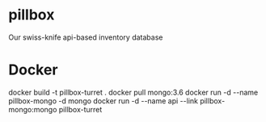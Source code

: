 # pillbox
Our swiss-knife api-based inventory database


# Docker
docker build -t pillbox-turret .
docker pull mongo:3.6
docker run -d --name pillbox-mongo -d mongo 
docker run -d --name api --link pillbox-mongo:mongo pillbox-turret

